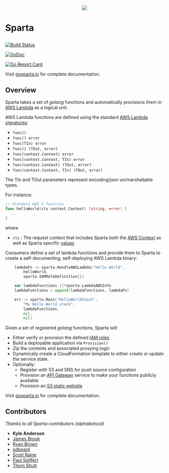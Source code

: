 
<div align="center"><img src="https://raw.githubusercontent.com/mweagle/Sparta/master/site/SpartaLogoLarge.png" />
</div>

# Sparta <p align="center">

[![Build Status](https://travis-ci.org/mweagle/Sparta.svg?branch=master)](https://travis-ci.org/mweagle/Sparta)

[![GoDoc](https://godoc.org/github.com/mweagle/Sparta?status.svg)](https://godoc.org/github.com/mweagle/Sparta)

[![Go Report Card](https://goreportcard.com/badge/github.com/mweagle/Sparta)](https://goreportcard.com/report/github.com/mweagle/Sparta)

Visit [gosparta.io](https://gosparta.io) for complete documentation.

## Overview

Sparta takes a set of _golang_ functions and automatically provisions them in
[AWS Lambda](https://aws.amazon.com/lambda/) as a logical unit.

AWS Lambda functions are defined using the standard [AWS Lambda signatures](https://aws.amazon.com/blogs/compute/announcing-go-support-for-aws-lambda/):

 * `func()`
 * `func() error`
 * `func(TIn) error`
 * `func() (TOut, error)`
 * `func(context.Context) error`
 * `func(context.Context, TIn) error`
 * `func(context.Context) (TOut, error)`
 * `func(context.Context, TIn) (TOut, error)`

 The TIn and TOut parameters represent encoding/json un/marshallable types.

For instance:

```go
// Standard AWS λ function
func helloWorld(ctx context.Context) (string, error) {
  ...
}
```

where
  * `ctx` : The request context that includes Sparta both the [AWS Context](https://github.com/aws/aws-lambda-go/blob/master/lambdacontext/context.go) as well as Sparta specific [values](https://godoc.org/github.com/mweagle/Sparta#pkg-constants.)


Consumers define a set of lambda functions and provide them to Sparta to create a self-documenting, self-deploying AWS Lambda binary:

```go
	lambdaFn := sparta.HandleAWSLambda("Hello World",
		helloWorld,
		sparta.IAMRoleDefinition{})

	var lambdaFunctions []*sparta.LambdaAWSInfo
	lambdaFunctions = append(lambdaFunctions, lambdaFn)

	err := sparta.Main("HelloWorldStack",
		"My Hello World stack",
		lambdaFunctions,
		nil,
		nil)
```

Given a set of registered _golang_ functions, Sparta will:

  * Either verify or provision the defined [IAM roles](http://docs.aws.amazon.com/lambda/latest/dg/intro-permission-model.html)
  * Build a deployable application via `Provision()`
  * Zip the contents and associated proxying logic
  * Dynamically create a CloudFormation template to either create or update the service state.
  * Optionally:
    * Register with S3 and SNS for push source configuration
    * Provision an [API Gateway](https://aws.amazon.com/api-gateway/) service to make your functions publicly available
    * Provision an [S3 static website](http://docs.aws.amazon.com/AmazonS3/latest/dev/WebsiteHosting.html)

Visit [gosparta.io](https://gosparta.io) for complete documentation.

## Contributors

_Thanks to all Sparta contributors (alphabetical)_

  - **Kyle Anderson**
  - [James Brook](https://github.com/jbrook)
  - [Ryan Brown](https://github.com/ryansb)
  - [sdbeard](https://github.com/sdbeard)
  - [Scott Raine](https://github.com/nylar)
  - [Paul Seiffert](https://github.com/seiffert)
  - [Thom Shutt](https://github.com/thomshutt)

